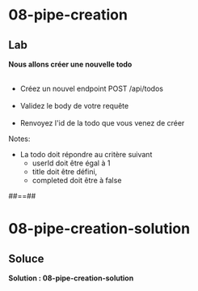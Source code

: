 <!-- .slide: class="exercice" -->
# 08-pipe-creation
## Lab
**Nous allons créer une nouvelle todo** <br/><br/>

- Créez un nouvel endpoint POST /api/todos<br/><br/>
- Validez le body de votre requête<br/><br/>
- Renvoyez l'id de la todo que vous venez de créer

Notes:
- La todo doit répondre au critère suivant
    - userId doit être égal à 1
    - title doit être défini,
    - completed doit être à false
    
##==##

<!-- .slide: class="exercice" -->
# 08-pipe-creation-solution
## Soluce
**Solution : 08-pipe-creation-solution**
<!-- .element: class="full-center" -->
